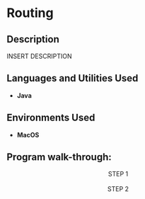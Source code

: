 <h1>Routing</h1>

<h2>Description</h2>
INSERT DESCRIPTION
<br />


<h2>Languages and Utilities Used</h2>

- <b>Java</b> 

<h2>Environments Used </h2>

- <b>MacOS</b>

<h2>Program walk-through:</h2>

<p align="center">
STEP 1 <br/>
<img src=""/>
<br />
<br />STEP 2 <br/>
<img src=""/>
<br />
<br />
</p>

<!--
 ```diff
- text in red
+ text in green
! text in orange
# text in gray
@@ text in purple (and bold)@@
```
--!>
